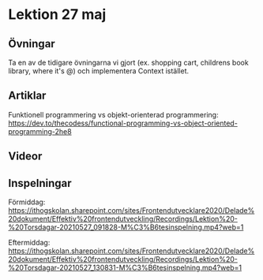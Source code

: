 # Lektion 27 maj

## Övningar

Ta en av de tidigare övningarna vi gjort (ex. shopping cart, childrens book library, where it's @) och implementera Context istället.

## Artiklar

Funktionell programmering vs objekt-orienterad programmering: https://dev.to/thecodess/functional-programming-vs-object-oriented-programming-2he8

## Videor

## Inspelningar

Förmiddag: https://ithogskolan.sharepoint.com/sites/Frontendutvecklare2020/Delade%20dokument/Effektiv%20frontendutveckling/Recordings/Lektion%20-%20Torsdagar-20210527_091828-M%C3%B6tesinspelning.mp4?web=1

Eftermiddag: https://ithogskolan.sharepoint.com/sites/Frontendutvecklare2020/Delade%20dokument/Effektiv%20frontendutveckling/Recordings/Lektion%20-%20Torsdagar-20210527_130831-M%C3%B6tesinspelning.mp4?web=1
